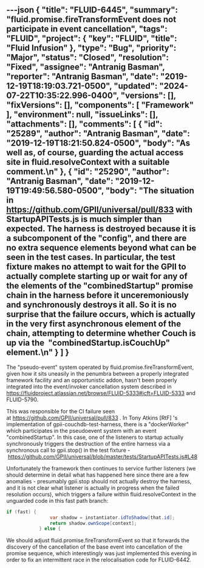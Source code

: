 ---json
{
  "title": "FLUID-6445",
  "summary": "fluid.promise.fireTransformEvent does not participate in event cancellation",
  "tags": "FLUID",
  "project": {
    "key": "FLUID",
    "title": "Fluid Infusion"
  },
  "type": "Bug",
  "priority": "Major",
  "status": "Closed",
  "resolution": "Fixed",
  "assignee": "Antranig Basman",
  "reporter": "Antranig Basman",
  "date": "2019-12-19T18:19:03.721-0500",
  "updated": "2024-07-22T10:35:22.996-0400",
  "versions": [],
  "fixVersions": [],
  "components": [
    "Framework"
  ],
  "environment": null,
  "issueLinks": [],
  "attachments": [],
  "comments": [
    {
      "id": "25289",
      "author": "Antranig Basman",
      "date": "2019-12-19T18:21:50.824-0500",
      "body": "As well as, of course, guarding the actual access site in fluid.resolveContext with a suitable comment.\n"
    },
    {
      "id": "25290",
      "author": "Antranig Basman",
      "date": "2019-12-19T19:49:56.580-0500",
      "body": "The situation in <https://github.com/GPII/universal/pull/833> with StartupAPITests.js is much simpler than expected. The harness is destroyed because it is a subcomponent of the \"config\", and there are no extra sequence elements beyond what can be seen in the test cases. In particular, the test fixture makes no attempt to wait for the GPII to actually complete starting up or wait for any of the elements of the \"combinedStartup\" promise chain in the harness before it unceremoniously and synchronously destroys it all. So it is no surprise that the failure occurs, which is actually in the very first asynchronous element of the chain, attempting to determine whether Couch is up via the  \"combinedStartup.isCouchUp\" element.\n"
    }
  ]
}
---
The "pseudo-event" system operated by fluid.promise.fireTransformEvent, given how it sits uneasily in the penumbra between a properly integrated framework facility and an opportunistic addon, hasn't been properly integrated into the event/invoker cancellation system described in <https://fluidproject.atlassian.net/browse/FLUID-5333#icft=FLUID-5333> and FLUID-5790.

This was responsible for the CI failure seen at <https://github.com/GPII/universal/pull/833> . In Tony Atkins \[RtF] 's implementation of gpii-couchdb-test-harness, there is a "dockerWorker" which participates in the pseudoevent system with an event "combinedStartup". In this case, one of the listeners to startup actually synchronously triggers the destruction of the entire harness via a synchronous call to gpii.stop() in the test fixture - <https://github.com/GPII/universal/blob/master/tests/StartupAPITests.js#L48>

Unfortunately the framework then continues to service further listeners (we should determine in detail what has happened here since there are a few anomalies - presumably gpii.stop should not actually destroy the harness, and it is not clear what listener is actually in progress when the failed resolution occurs), which triggers a failure within fluid.resolveContext in the unguarded code in this fast path branch:

```java
if (fast) {
                var shadow = instantiator.idToShadow[that.id];
                return shadow.ownScope[context];
            } else {
```

We should adjust fluid.promise.fireTransformEvent so that it forwards the discovery of the cancellation of the base event into cancellation of the promise sequence, which interestingly was just implemented this evening in order to fix an intermittent race in the relocalisation code for FLUID-6442.

        